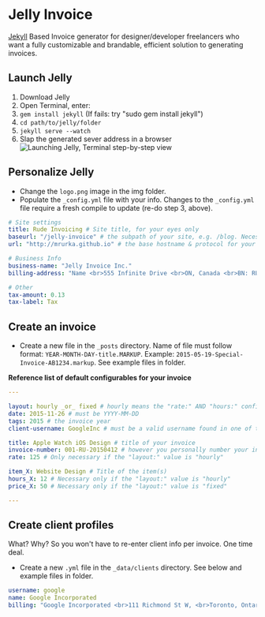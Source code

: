 # Jelly Invoice

<a href="http://jekyllrb.com/" target="_blank">Jekyll</a> Based Invoice generator for designer/developer freelancers who want a fully customizable and brandable, efficient solution to generating invoices.


## Launch Jelly
1. Download Jelly
2. Open Terminal, enter: 
3. `gem install jekyll` (If fails: try "sudo gem install jekyll")
4. `cd path/to/jelly/folder`
5. `jekyll serve --watch`
6. Slap the generated sever address in a browser
![Launching Jelly, Terminal step-by-step view](https://raw.githubusercontent.com/MRurka/jelly-invoice/gh-pages/img/terminal-example.jpg)


## Personalize Jelly
- Change the `logo.png` image in the img folder. 
- Populate the `_config.yml` file with your info. Changes to the `_config.yml` file require a fresh compile to update (re-do step 3, above).
``` yaml
# Site settings
title: Rude Invoicing # Site title, for your eyes only
baseurl: "/jelly-invoice" # the subpath of your site, e.g. /blog. Necessary if hosting it online.
url: "http://mrurka.github.io" # the base hostname & protocol for your site. Necessary if hosting it online. 

# Business Info
business-name: "Jelly Invoice Inc."
billing-address: "Name <br>555 Infinite Drive <br>ON, Canada <br>BN: RUD3-551991"

# Other
tax-amount: 0.13
tax-label: Tax
```


## Create an invoice
- Create a new file in the `_posts` directory. Name of file must follow format: `YEAR-MONTH-DAY-title.MARKUP`. Example: `2015-05-19-Special-Invoice-AB1234.markup`. See example files in folder.

**Reference list of default configurables for your invoice**
``` yaml
---

layout: hourly _or_ fixed # hourly means the "rate:" AND "hours:" configurables will need values. See them just below.
date: 2015-11-26 # must be YYYY-MM-DD
tags: 2015 # the invoice year
client-username: GoogleInc # must be a valid username found in one of the client profiles. See next section (Create client profiles).

title: Apple Watch iOS Design # title of your invoice
invoice-number: 001-RU-20150412 # however you personally number your invoices.
rate: 125 # Only necessary if the "layout:" value is "hourly" 

item_X: Website Design # Title of the item(s)
hours_X: 12 # Necessary only if the "layout:" value is "hourly"
price_X: 50 # Necessary only if the "layout:" value is "fixed"

---
```

## Create client profiles
What? Why? So you won't have to re-enter client info per invoice. One time deal.
- Create a new `.yml` file in the `_data/clients` directory. See below and example files in folder.
``` yaml
username: google
name: Google Incorporated
billing: "Google Incorporated <br>111 Richmond St W, <br>Toronto, Ontario, <br>Canada, M5H 2G4"
```
